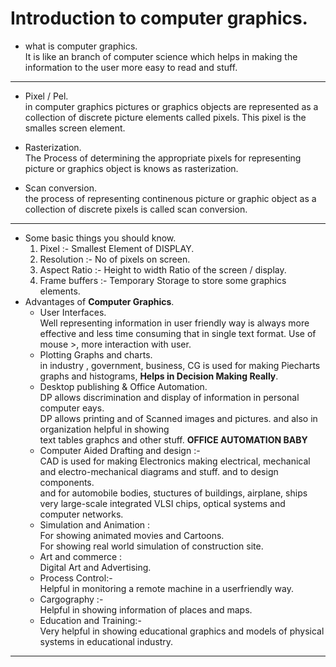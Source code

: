 # Introduction to computer graphics.

* what is computer graphics.  
It is like an branch of computer science which helps in making the information to the user more easy to read and stuff.

---
* Pixel / Pel.  
in computer graphics pictures or graphics objects are  represented as a collection of discrete picture elements called pixels. This pixel is the smalles screen element.

* Rasterization.  
    The Process of determining the appropriate pixels for representing picture or graphics object is knows as rasterization.

* Scan conversion.  
    the process of representing continenous picture or graphic object as a collection of discrete pixels is called scan conversion.

---

* Some basic things you should know.
    1. Pixel :- Smallest Element of DISPLAY.
    2. Resolution :- No of pixels on screen.
    3. Aspect Ratio :- Height to width Ratio of the screen / display.
    4. Frame buffers :- Temporary Storage to store some graphics elements.
* Advantages of **Computer Graphics**.   
    * User Interfaces.  
      Well representing information in user friendly way is always more effective and less time consuming that in single text format.
      Use of mouse >, more interaction with user.
    * Plotting Graphs and charts.   
      in industry , government, business, CG is used for making Piecharts graphs and histograms, **Helps in Decision Making Really**.
    * Desktop publishing & Office Automation.   
      DP allows discrimination and display of information in personal computer eays.   
      DP allows printing and of Scanned images and pictures. and also in organization helpful in showing  
      text tables graphcs and other stuff. **OFFICE AUTOMATION BABY**  
    * Computer Aided Drafting and design :-  
      CAD is used for making Electronics making electrical, mechanical and electro-mechanical diagrams and stuff. and to design components.  
      and for automobile bodies, stuctures of buildings, airplane, ships very large-scale integrated VLSI chips, optical systems and computer networks.  
    * Simulation and Animation :  
      For showing animated movies and Cartoons.  
      For showing real world simulation of construction site.  
    * Art and commerce :  
      Digital Art and Advertising.  
    * Process Control:-  
      Helpful in monitoring a remote machine in a userfriendly way.  
    * Cargography :-  
      Helpful in showing information of places and maps.  
    * Education and Training:-  
      Very helpful in showing educational graphics and models of physical systems in educational industry.
---

    
